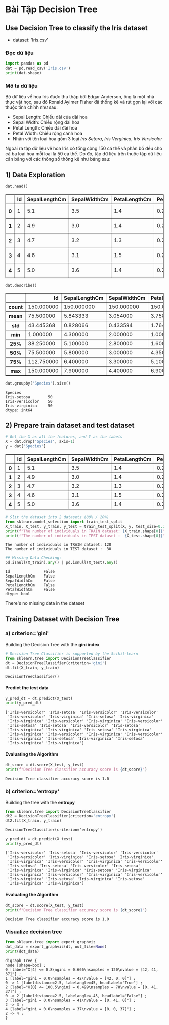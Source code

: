 # Bài Tập Decision Tree

## Use Decision Tree to classify the Iris dataset

- dataset: 'Iris.csv'


### Đọc dữ liệu

```python
import pandas as pd
dat = pd.read_csv('Iris.csv')
print(dat.shape)
```

### Mô tả dữ liệu

Bộ dữ liệu về hoa Iris được thu thập bởi Edgar Anderson, ông là một nhà thực vật học, sau đó Ronald Aylmer Fisher đã thống kê và rút gọn lại với các thuộc tính chính như sau:  
-	Sepal Length: Chiều dài của dài hoa
-	Sepal Width: Chiều rộng đài hoa
-	Petal Length: Chiều dài đài hoa
-	Petal Width: Chiều rộng cánh hoa
-	Nhãn với tên loại hoa gồm 3 loại *Iris Setora*, *Iris Verginica*, *Iris Versicolor*  

Ngoài ra tập dữ liệu về hoa Iris có tổng cộng 150 cá thể và phân bố đều cho cả ba loại hoa mỗi loại là 50 cá thể. Do đó, tập dữ liệu trên thuộc tập dữ liệu cân bằng với các thông số thông kê như bảng sau:  

## 1) Data Exploration


```python
dat.head()
```




<div align="center">
<table border="1" class="dataframe">
  <thead>
    <tr style="text-align: right;">
      <th></th>
      <th>Id</th>
      <th>SepalLengthCm</th>
      <th>SepalWidthCm</th>
      <th>PetalLengthCm</th>
      <th>PetalWidthCm</th>
      <th>Species</th>
    </tr>
  </thead>
  <tbody>
    <tr>
      <th>0</th>
      <td>1</td>
      <td>5.1</td>
      <td>3.5</td>
      <td>1.4</td>
      <td>0.2</td>
      <td>Iris-setosa</td>
    </tr>
    <tr>
      <th>1</th>
      <td>2</td>
      <td>4.9</td>
      <td>3.0</td>
      <td>1.4</td>
      <td>0.2</td>
      <td>Iris-setosa</td>
    </tr>
    <tr>
      <th>2</th>
      <td>3</td>
      <td>4.7</td>
      <td>3.2</td>
      <td>1.3</td>
      <td>0.2</td>
      <td>Iris-setosa</td>
    </tr>
    <tr>
      <th>3</th>
      <td>4</td>
      <td>4.6</td>
      <td>3.1</td>
      <td>1.5</td>
      <td>0.2</td>
      <td>Iris-setosa</td>
    </tr>
    <tr>
      <th>4</th>
      <td>5</td>
      <td>5.0</td>
      <td>3.6</td>
      <td>1.4</td>
      <td>0.2</td>
      <td>Iris-setosa</td>
    </tr>
  </tbody>
</table>
</div>




```python
dat.describe()
```



<div align="center">
<table border="1" class="dataframe">
  <thead>
    <tr style="text-align: right;">
      <th></th>
      <th>Id</th>
      <th>SepalLengthCm</th>
      <th>SepalWidthCm</th>
      <th>PetalLengthCm</th>
      <th>PetalWidthCm</th>
    </tr>
  </thead>
  <tbody>
    <tr>
      <th>count</th>
      <td>150.000000</td>
      <td>150.000000</td>
      <td>150.000000</td>
      <td>150.000000</td>
      <td>150.000000</td>
    </tr>
    <tr>
      <th>mean</th>
      <td>75.500000</td>
      <td>5.843333</td>
      <td>3.054000</td>
      <td>3.758667</td>
      <td>1.198667</td>
    </tr>
    <tr>
      <th>std</th>
      <td>43.445368</td>
      <td>0.828066</td>
      <td>0.433594</td>
      <td>1.764420</td>
      <td>0.763161</td>
    </tr>
    <tr>
      <th>min</th>
      <td>1.000000</td>
      <td>4.300000</td>
      <td>2.000000</td>
      <td>1.000000</td>
      <td>0.100000</td>
    </tr>
    <tr>
      <th>25%</th>
      <td>38.250000</td>
      <td>5.100000</td>
      <td>2.800000</td>
      <td>1.600000</td>
      <td>0.300000</td>
    </tr>
    <tr>
      <th>50%</th>
      <td>75.500000</td>
      <td>5.800000</td>
      <td>3.000000</td>
      <td>4.350000</td>
      <td>1.300000</td>
    </tr>
    <tr>
      <th>75%</th>
      <td>112.750000</td>
      <td>6.400000</td>
      <td>3.300000</td>
      <td>5.100000</td>
      <td>1.800000</td>
    </tr>
    <tr>
      <th>max</th>
      <td>150.000000</td>
      <td>7.900000</td>
      <td>4.400000</td>
      <td>6.900000</td>
      <td>2.500000</td>
    </tr>
  </tbody>
</table>
</div>



```python
dat.groupby('Species').size()
```




    Species
    Iris-setosa        50
    Iris-versicolor    50
    Iris-virginica     50
    dtype: int64



## 2) Prepare train dataset and test dataset


```python
# Get the X as all the features, and Y as the labels
X = dat.drop('Species', axis=1)  
y = dat['Species']
```



<div align="center">
<table border="1" class="dataframe">
  <thead>
    <tr style="text-align: right;">
      <th></th>
      <th>Id</th>
      <th>SepalLengthCm</th>
      <th>SepalWidthCm</th>
      <th>PetalLengthCm</th>
      <th>PetalWidthCm</th>
    </tr>
  </thead>
  <tbody>
    <tr>
      <th>0</th>
      <td>1</td>
      <td>5.1</td>
      <td>3.5</td>
      <td>1.4</td>
      <td>0.2</td>
    </tr>
    <tr>
      <th>1</th>
      <td>2</td>
      <td>4.9</td>
      <td>3.0</td>
      <td>1.4</td>
      <td>0.2</td>
    </tr>
    <tr>
      <th>2</th>
      <td>3</td>
      <td>4.7</td>
      <td>3.2</td>
      <td>1.3</td>
      <td>0.2</td>
    </tr>
    <tr>
      <th>3</th>
      <td>4</td>
      <td>4.6</td>
      <td>3.1</td>
      <td>1.5</td>
      <td>0.2</td>
    </tr>
    <tr>
      <th>4</th>
      <td>5</td>
      <td>5.0</td>
      <td>3.6</td>
      <td>1.4</td>
      <td>0.2</td>
    </tr>
  </tbody>
</table>
</div>

```python
# Slit the dataset into 2 datasets (80% / 20%)
from sklearn.model_selection import train_test_split  
X_train, X_test, y_train, y_test = train_test_split(X, y, test_size=0.20)
print(f"The number of individuals in TRAIN dataset: {X_train.shape[0]}")
print(f"The number of individuals in TEST dataset :  {X_test.shape[0]}")
```

    The number of individuals in TRAIN dataset: 120
    The number of individuals in TEST dataset :  30
    


```python
## Missing Data Checking:
pd.isnull(X_train).any() | pd.isnull(X_test).any()
```




    Id               False
    SepalLengthCm    False
    SepalWidthCm     False
    PetalLengthCm    False
    PetalWidthCm     False
    dtype: bool



There's no missing data in the dataset

## Training Dataset with Decision Tree

### a) criterion='gini'

Building the Decision Tree with the **gini index**


```python
# Decision Tree Classifier is supported by the Scikit-Learn
from sklearn.tree import DecisionTreeClassifier  
dt = DecisionTreeClassifier(criterion='gini')  
dt.fit(X_train, y_train)  
```




    DecisionTreeClassifier()



#### Predict the test data


```python
y_pred_dt = dt.predict(X_test)  
print(y_pred_dt)
```

    ['Iris-versicolor' 'Iris-setosa' 'Iris-versicolor' 'Iris-versicolor'
     'Iris-versicolor' 'Iris-virginica' 'Iris-setosa' 'Iris-virginica'
     'Iris-virginica' 'Iris-versicolor' 'Iris-virginica' 'Iris-versicolor'
     'Iris-setosa' 'Iris-setosa' 'Iris-versicolor' 'Iris-setosa'
     'Iris-virginica' 'Iris-virginica' 'Iris-setosa' 'Iris-virginica'
     'Iris-virginica' 'Iris-versicolor' 'Iris-virginica' 'Iris-versicolor'
     'Iris-virginica' 'Iris-setosa' 'Iris-virginica' 'Iris-setosa'
     'Iris-virginica' 'Iris-virginica']
    

#### Evaluating the Algorithm


```python
dt_score = dt.score(X_test, y_test)
print(f"Decision Tree classifier accuracy score is {dt_score}")
```

    Decision Tree classifier accuracy score is 1.0
    

### b) criterion='entropy'

Building the tree with the **entropy**


```python
from sklearn.tree import DecisionTreeClassifier  
dt2 = DecisionTreeClassifier(criterion='entropy')  
dt2.fit(X_train, y_train)  
```




    DecisionTreeClassifier(criterion='entropy')




```python
y_pred_dt = dt.predict(X_test)  
print(y_pred_dt)
```

    ['Iris-versicolor' 'Iris-setosa' 'Iris-versicolor' 'Iris-versicolor'
     'Iris-versicolor' 'Iris-virginica' 'Iris-setosa' 'Iris-virginica'
     'Iris-virginica' 'Iris-versicolor' 'Iris-virginica' 'Iris-versicolor'
     'Iris-setosa' 'Iris-setosa' 'Iris-versicolor' 'Iris-setosa'
     'Iris-virginica' 'Iris-virginica' 'Iris-setosa' 'Iris-virginica'
     'Iris-virginica' 'Iris-versicolor' 'Iris-virginica' 'Iris-versicolor'
     'Iris-virginica' 'Iris-setosa' 'Iris-virginica' 'Iris-setosa'
     'Iris-virginica' 'Iris-virginica']
    

#### Evaluating the Algorithm


```python
dt_score = dt.score(X_test, y_test)
print(f"Decision Tree classifier accuracy score is {dt_score}")
```

    Decision Tree classifier accuracy score is 1.0
    

### Visualize decision tree


```python
from sklearn.tree import export_graphviz
dot_data = export_graphviz(dt, out_file=None)
print(dot_data)
```

    digraph Tree {
    node [shape=box] ;
    0 [label="X[4] <= 0.8\ngini = 0.666\nsamples = 120\nvalue = [42, 41, 37]"] ;
    1 [label="gini = 0.0\nsamples = 42\nvalue = [42, 0, 0]"] ;
    0 -> 1 [labeldistance=2.5, labelangle=45, headlabel="True"] ;
    2 [label="X[0] <= 100.5\ngini = 0.499\nsamples = 78\nvalue = [0, 41, 37]"] ;
    0 -> 2 [labeldistance=2.5, labelangle=-45, headlabel="False"] ;
    3 [label="gini = 0.0\nsamples = 41\nvalue = [0, 41, 0]"] ;
    2 -> 3 ;
    4 [label="gini = 0.0\nsamples = 37\nvalue = [0, 0, 37]"] ;
    2 -> 4 ;
    }
    


```python

```
